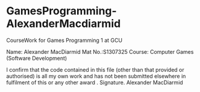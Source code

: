 # GamesProgramming-AlexanderMacdiarmid
CourseWork for Games Programming 1 at GCU

Name: Alexander MacDiarmid
Mat No.:S1307325
Course: Computer Games (Software Development)

I confirm that the code contained in this file (other than that provided or 
authorised) is all my own work and has not been submitted elsewhere in 
fulfilment of this or any other award
.
Signature. Alexander MacDiarmid
